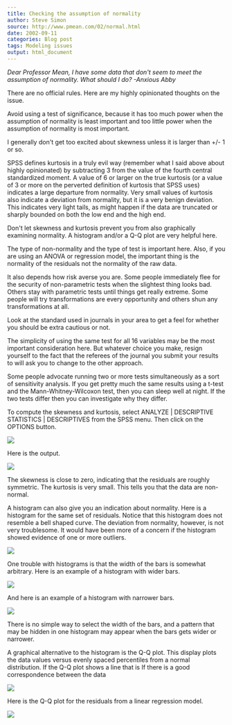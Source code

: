 ```yaml
---
title: Checking the assumption of normality
author: Steve Simon
source: http://www.pmean.com/02/normal.html
date: 2002-09-11
categories: Blog post
tags: Modeling issues
output: html_document
---
```


*Dear Professor Mean, I have some data that don't seem to meet the
assumption of normality. What should I do? -Anxious Abby*

<!---More--->

There are no official rules. Here are my highly opinionated thoughts
on the issue.

Avoid using a test of significance, because it has too much power when
the assumption of normality is least important and too little power
when the assumption of normality is most important.

I generally don't get too excited about skewness unless it is larger
than +/- 1 or so.

SPSS defines kurtosis in a truly evil way (remember what I said above
about highly opinionated) by subtracting 3 from the value of the
fourth central standardized moment. A value of 6 or larger on the true
kurtosis (or a value of 3 or more on the perverted definition of
kurtosis that SPSS uses) indicates a large departure from normality.
Very small values of kurtosis also indicate a deviation from
normality, but it is a very benign deviation. This indicates very
light tails, as might happen if the data are truncated or sharply
bounded on both the low end and the high end.

Don't let skewness and kurtosis prevent you from also graphically
examining normality. A histogram and/or a Q-Q plot are very helpful
here.

The type of non-normality and the type of test is important here.
Also, if you are using an ANOVA or regression model, the important
thing is the normality of the residuals not the normality of the raw
data.

It also depends how risk averse you are. Some people immediately flee
for the security of non-parametric tests when the slightest thing
looks bad. Others stay with parametric tests until things get really
extreme. Some people will try transformations are every opportunity
and others shun any transformations at all.

Look at the standard used in journals in your area to get a feel for
whether you should be extra cautious or not.

The simplicity of using the same test for all 16 variables may be the
most important consideration here. But whatever choice you make,
resign yourself to the fact that the referees of the journal you
submit your results to will ask you to change to the other approach.

Some people advocate running two or more tests simultaneously as a
sort of sensitivity analysis. If you get pretty much the same results
using a t-test and the Mann-Whitney-Wilcoxon test, then you can sleep
well at night. If the two tests differ then you can investigate why
they differ.

To compute the skewness and kurtosis, select ANALYZE | DESCRIPTIVE
STATISTICS | DESCRIPTIVES from the SPSS menu. Then click on the
OPTIONS button.

![](http://www.pmean.com/images/images/02/normal01.gif)

Here is the output.

![](http://www.pmean.com/images/images/02/normal02.gif)

The skewness is close to zero, indicating that the residuals are
roughly symmetric. The kurtosis is very small. This tells you that the
data are non-normal.

A histogram can also give you an indication about normality. Here is a
histogram for the same set of residuals. Notice that this histogram
does not resemble a bell shaped curve. The deviation from normality,
however, is not very troublesome. It would have been more of a concern
if the histogram showed evidence of one or more outliers.

![](http://www.pmean.com/images/images/02/normal03.gif)

One trouble with histograms is that the width of the bars is somewhat
arbitrary. Here is an example of a histogram with wider bars.

![](http://www.pmean.com/images/images/02/normal04.gif)

And here is an example of a histogram with narrower bars.

![](http://www.pmean.com/images/images/02/normal05.gif)

There is no simple way to select the width of the bars, and a pattern
that may be hidden in one histogram may appear when the bars gets
wider or narrower.

A graphical alternative to the histogram is the Q-Q plot. This display
plots the data values versus evenly spaced percentiles from a normal
distribution. If the Q-Q plot shows a line that is If there is a good
correspondence between the data

![](http://www.pmean.com/images/images/02/normal06.gif)

Here is the Q-Q plot for the residuals from a linear regression model.

![](http://www.pmean.com/images/images/02/normal07.gif)

